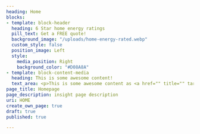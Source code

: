 ```yaml
---
heading: Home
blocks:
- template: block-header
  heading: 6 Star home energy ratings
  pill_text: Get a FREE quote!
  background_image: "/uploads/home-energy-rated.webp"
  custom_style: false
  position_image: Left
  style:
    media_position: Right
    background_color: "#D08A8A"
- template: block-content-media
  heading: This is some awesome content!
  text_area: <p>This is some awesome content as <a href="" title="" target="_blank">well</a>!</p>
page_title: Homepage
page_description: insight page description
uri: HOME
create_own_page: true
draft: true
published: true

---
```

